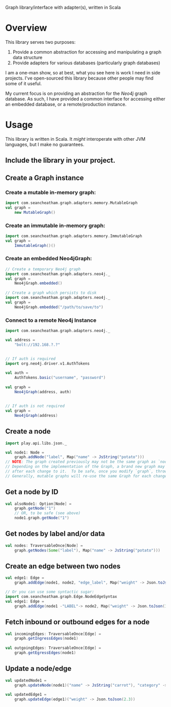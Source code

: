 Graph library/interface with adapter(s), written in Scala

# Overview
This library serves two purposes:
1. Provide a common abstraction for accessing and manipulating a graph data structure
2. Provide adapters for various databases (particularly graph databases)

I am a one-man show, so at best, what you see here is work I need in side projects.  I've open-sourced this library because other people may find some of it useful.

My current focus is on providing an abstraction for the *Neo4j* graph database.  As such, I have provided a common interface for accessing either an embedded database, or a remote/production instance.

# Usage
This library is written in Scala.  It _might_ interoperate with other JVM languages, but I make no guarantees.

## Include the library in your project.
## Create a Graph instance
### Create a mutable in-memory graph:
```scala
import com.seancheatham.graph.adapters.memory.MutableGraph
val graph =
    new MutableGraph()
```
### Create an immutable in-memory graph:
```scala
import com.seancheatham.graph.adapters.memory.ImmutableGraph
val graph =
    ImmutableGraph()()
```
### Create an embedded Neo4jGraph:
```scala
// Create a temporary Neo4j graph
import com.seancheatham.graph.adapters.neo4j._
val graph = 
    Neo4jGraph.embedded()
    
// Create a graph which persists to disk
import com.seancheatham.graph.adapters.neo4j._
val graph = 
    Neo4jGraph.embedded("/path/to/save/to")
```

### Connect to a remote Neo4j Instance
```scala
import com.seancheatham.graph.adapters.neo4j._

val address = 
    "bolt://192.168.?.?"
    
    
// If auth is required
import org.neo4j.driver.v1.AuthTokens

val auth = 
    AuthTokens.basic("username", "password")
    
val graph = 
    Neo4jGraph(address, auth)
    
    
// If auth is not required
val graph =
    Neo4jGraph(address)
```

## Create a node
```scala
import play.api.libs.json._

val node1: Node = 
    graph.addNode("label", Map("name" -> JsString("potato")))
// NOTE: The graph created previously may not be the same graph as `node1.graph`
// Depending on the implementation of the Graph, a brand new graph may be created
// after each change to it.  To be safe, once you modify `graph`, throw it out.
// Generally, mutable graphs will re-use the same Graph for each change.
```
## Get a node by ID
```scala
val alsoNode1: Option[Node] = 
    graph.getNode("1")
    // OR, to be safe (see above)
    node1.graph.getNode("1")
```
## Get nodes by label and/or data
```scala
val nodes: TraversableOnce[Node] = 
    graph.getNodes(Some("label"), Map("name" -> JsString("potato")))
```
## Create an edge between two nodes
```scala
val edge1: Edge =
    graph.addEdge(node1, node2, "edge_label", Map("weight" -> Json.toJson(1.5)))

// Or you can use some syntactic sugar:
import com.seancheatham.graph.Edge.NodeEdgeSyntax
val edge1: Edge =
    graph.addEdge(node1 -"LABEL"-> node2, Map("weight" -> Json.toJson(1.5)))
```
## Fetch inbound or outbound edges for a node
```scala
val incomingEdges: TraversableOnce[Edge] =
    graph.getIngressEdges(node1)
    
val outgoingEdges: TraversableOnce[Edge] =
    graph.getEgressEdges(node1)
```
## Update a node/edge
```scala
val updatedNode1 =
    graph.updateNode(node1)("name" -> JsString("carrot"), "category" -> JsString("vegetable"))
    
val updatedEdge1 =
    graph.updateEdge(edge1)("weight" -> Json.toJson(2.3))
```
